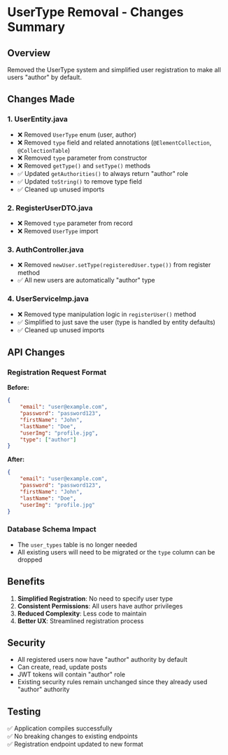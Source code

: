 # UserType Removal - Changes Summary

## Overview

Removed the UserType system and simplified user registration to make all users "author" by default.

## Changes Made

### 1. **UserEntity.java**

-   ❌ Removed `UserType` enum (user, author)
-   ❌ Removed `type` field and related annotations (`@ElementCollection`, `@CollectionTable`)
-   ❌ Removed `type` parameter from constructor
-   ❌ Removed `getType()` and `setType()` methods
-   ✅ Updated `getAuthorities()` to always return "author" role
-   ✅ Updated `toString()` to remove type field
-   ✅ Cleaned up unused imports

### 2. **RegisterUserDTO.java**

-   ❌ Removed `type` parameter from record
-   ❌ Removed `UserType` import

### 3. **AuthController.java**

-   ❌ Removed `newUser.setType(registeredUser.type())` from register method
-   ✅ All new users are automatically "author" type

### 4. **UserServiceImp.java**

-   ❌ Removed type manipulation logic in `registerUser()` method
-   ✅ Simplified to just save the user (type is handled by entity defaults)
-   ✅ Cleaned up unused imports

## API Changes

### Registration Request Format

**Before:**

```json
{
    "email": "user@example.com",
    "password": "password123",
    "firstName": "John",
    "lastName": "Doe",
    "userImg": "profile.jpg",
    "type": ["author"]
}
```

**After:**

```json
{
    "email": "user@example.com",
    "password": "password123",
    "firstName": "John",
    "lastName": "Doe",
    "userImg": "profile.jpg"
}
```

### Database Schema Impact

-   The `user_types` table is no longer needed
-   All existing users will need to be migrated or the `type` column can be dropped

## Benefits

1. **Simplified Registration**: No need to specify user type
2. **Consistent Permissions**: All users have author privileges
3. **Reduced Complexity**: Less code to maintain
4. **Better UX**: Streamlined registration process

## Security

-   All registered users now have "author" authority by default
-   Can create, read, update posts
-   JWT tokens will contain "author" role
-   Existing security rules remain unchanged since they already used "author" authority

## Testing

✅ Application compiles successfully  
✅ No breaking changes to existing endpoints  
✅ Registration endpoint updated to new format
